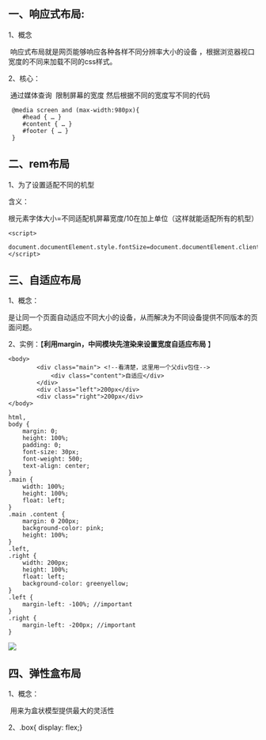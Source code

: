 ## 一、响应式布局:

1、概念

​	响应式布局就是网页能够响应各种各样不同分辨率大小的设备 ，根据浏览器视口宽度的不同来加载不同的css样式。 

2、核心：

​	通过媒体查询  限制屏幕的宽度 然后根据不同的宽度写不同的代码 

```
 @media screen and (max-width:980px){     
	#head { … }     
	#content { … }     
	#footer { … }
 }
```

## 二、rem布局

1、为了设置适配不同的机型

含义：

​	根元素字体大小=不同适配机屏幕宽度/10在加上单位（这样就能适配所有的机型）

```
<script>
   document.documentElement.style.fontSize=document.documentElement.clientWidth/10+"px"
</script>
```

## 三、自适应布局

1、概念：

​	是让同一个页面自动适应不同大小的设备，从而解决为不同设备提供不同版本的页面问题。 

2、实例：【**利用margin，中间模块先渲染来设置宽度自适应布局** 】

```
<body>
        <div class="main"> <!--看清楚，这里用一个父div包住-->
            <div class="content">自适应</div>
        </div>
        <div class="left">200px</div>
        <div class="right">200px</div>
</body>
```

```
html,
body {
    margin: 0;
    height: 100%;
    padding: 0;
    font-size: 30px;
    font-weight: 500;
    text-align: center;
}
.main {
    width: 100%;
    height: 100%;
    float: left;
}
.main .content {
    margin: 0 200px;
    background-color: pink;
    height: 100%;
}
.left,
.right {
    width: 200px;
    height: 100%;
    float: left;
    background-color: greenyellow;
}
.left {
    margin-left: -100%; //important
}
.right {
    margin-left: -200px; //important
}
```

![](C:\Users\吕运学\Desktop\面试\面试.png)

## 四、弹性盒布局

1、概念：

​	用来为盒状模型提供最大的灵活性 

2、.box{    display: flex;}